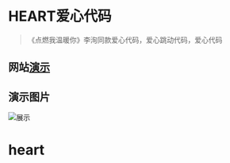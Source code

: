 # HEART爱心代码
>《点燃我温暖你》李洵同款爱心代码，爱心跳动代码，爱心代码
## 网站[演示](https://heart.froan.cn)
## 演示图片
![展示](./image.png)
# heart
